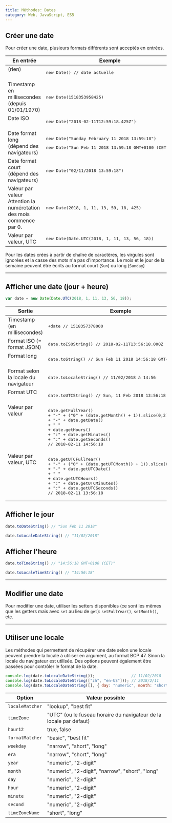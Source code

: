```yaml
---
title: Méthodes: Dates
category: Web, JavaScript, ES5
---
```


## Créer une date

Pour créer une date, plusieurs formats différents sont acceptés en entrées.

<table>
  <thead>
    <tr>
      <th>En entrée</th>
      <th>Exemple</th>
    </tr>
  </thead>
  <tbody>
    <tr>
      <td valign="top">(rien)</td>
      <td><pre lang="js">new Date() // date actuelle</pre></td>
    </tr>
    <tr>
      <td valign="top">Timestamp en millisecondes<br>(depuis 01/01/1970)</td>
      <td><pre lang="js">new Date(1518353958425)</pre></td>
    </tr>
    <tr>
      <td valign="top">Date ISO</td>
      <td><pre lang="js">new Date("2018-02-11T12:59:18.425Z")</pre></td>
    </tr>
    <tr>
      <td valign="top">Date format long<br>(dépend des navigateurs)</td>
      <td>
        <pre lang="js">new Date("Sunday February 11 2018 13:59:18")</pre>
        <pre lang="js">new Date("Sun Feb 11 2018 13:59:18 GMT+0100 (CET)")</pre>
      </td>
    </tr>
    <tr>
      <td valign="top">Date format court<br>(dépend des navigateurs)</td>
      <td><pre lang="js">new Date("02/11/2018 13:59:18")</pre></td>
    </tr>
    <tr>
      <td valign="top">Valeur par valeur<br>Attention la numérotation des mois commence par 0.</td>
      <td><pre lang="js">new Date(2018, 1, 11, 13, 59, 18, 425)</pre></td>
    </tr>
    <tr>
      <td valign="top">Valeur par valeur, UTC</td>
      <td><pre lang="js">new Date(Date.UTC(2018, 1, 11, 13, 56, 18))</pre></td>
    </tr>
  </tbody>
</table>

Pour les dates crées à partir de chaîne de caractères, les virgules sont ignorées et la casse des mots n'a pas d'importance. Le mois et le jour de la semaine peuvent être écrits au format court (`Sun`) ou long (`Sunday`)

---

## Afficher une date (jour + heure)

``` js
var date = new Date(Date.UTC(2018, 1, 11, 13, 56, 18));
```

<table>
  <thead>
    <tr>
      <th>Sortie</th>
      <th>Exemple</th>
    </tr>
  </thead>
  <tbody>
    <tr>
      <td valign="top">Timestamp (en millisecondes)</td>
      <td><pre lang="js">+date // 1518357378000</pre></td>
    </tr>
    <tr>
      <td valign="top">Format ISO (= format JSON)</td>
      <td><pre lang="js">date.toISOString() // 2018-02-11T13:56:18.000Z</pre></td>
    </tr>
    <tr>
      <td valign="top">Format long</td>
      <td><pre lang="js">date.toString() // Sun Feb 11 2018 14:56:18 GMT+0100 (CET)</pre></td>
    </tr>
    <tr>
      <td valign="top">Format selon la locale du navigateur</td>
      <td><pre lang="js">date.toLocaleString() // 11/02/2018 à 14:56</pre></td>
    </tr>
    <tr>
      <td valign="top">Format UTC</td>
      <td><pre lang="js">date.toUTCString() // Sun, 11 Feb 2018 13:56:18 GMT</pre></td>
    </tr>
    <tr>
      <td valign="top">Valeur par valeur</td>
      <td><pre lang="js">date.getFullYear()
+ "-" + ("0" + (date.getMonth() + 1)).slice(0,2)
+ "-" + date.getDate()
+ " "
+ date.getHours()
+ ":" + date.getMinutes()
+ ":" + date.getSeconds()
// 2018-02-11 14:56:18</pre></td>
    </tr>
    <tr>
      <td valign="top">Valeur par valeur, UTC</td>
      <td><pre lang="js">date.getUTCFullYear()
+ "-" + ("0" + (date.getUTCMonth() + 1)).slice(0,2)
+ "-" + date.getUTCDate()
+ " "
+ date.getUTCHours()
+ ":" + date.getUTCMinutes()
+ ":" + date.getUTCSeconds()
// 2018-02-11 13:56:18</pre></td>
    </tr>
  </tbody>
</table>

## Afficher le jour

``` js
date.toDateString() // "Sun Feb 11 2018"
```

``` js
date.toLocaleDateString() // "11/02/2018"
```

## Afficher l'heure

``` js
date.toTimeString() // "14:56:18 GMT+0100 (CET)"
```

``` js
date.toLocaleTimeString() // "14:56:18"
```

---

## Modifier une date

Pour modifier une date, utiliser les setters disponibles (ce sont les mêmes que les getters mais avec `set` au lieu de `get`):
`setFullYear()`, `setMonth()`, etc.

---

## Utiliser une locale

Les méthodes qui permettent de récupérer une date selon une locale peuvent prendre la locale à utiliser en argument, au format BCP 47. Sinon la locale du navigateur est utilisée. Des options peuvent également être passées pour contrôler le format de la date.

``` js
console.log(date.toLocaleDateString());                // 11/02/2018
console.log(date.toLocaleDateString(["zh", "en-US"])); // 2018/2/11
console.log(date.toLocaleDateString([], { day: "numeric", month: "short", year: "numeric" })); // 11 févr. 2018
```

| Option          | Valeur possible
|---              |---
| `localeMatcher` | "lookup", "best fit"
| `timeZone`      | "UTC" (ou le fuseau horaire du navigateur de la locale par défaut)
| `hour12`        | true, false
| `formatMatcher` | "basic", "best fit"
| `weekday`       | "narrow", "short", "long"
| `era`           | "narrow", "short", "long"
| `year`          | "numeric", "2-digit"
| `month`         | "numeric", "2-digit", "narrow", "short", "long"
| `day`           | "numeric", "2-digit"
| `hour`          | "numeric", "2-digit"
| `minute`        | "numeric", "2-digit"
| `second`        | "numeric", "2-digit"
| `timeZoneName`  | "short", "long"
